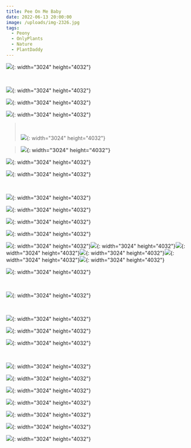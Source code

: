```yaml
---
title: Pee On Me Baby
date: 2022-06-13 20:00:00
image: /uploads/img-2326.jpg
tags:
  - Peony
  - OnlyPlants
  - Nature
  - PlantDaddy
---
```

![](/uploads/img-2325.jpg){: width="3024" height="4032"}

&nbsp;

![](/uploads/1.jpg){: width="3024" height="4032"}*&nbsp; &nbsp; &nbsp; &nbsp; &nbsp; &nbsp; &nbsp; &nbsp; &nbsp; &nbsp; &nbsp; &nbsp; &nbsp; &nbsp; &nbsp; &nbsp; &nbsp; &nbsp; &nbsp; &nbsp; &nbsp; &nbsp; &nbsp; &nbsp; &nbsp; &nbsp; &nbsp; &nbsp; &nbsp; &nbsp;*​​​​​​

![](/uploads/2.jpg){: width="3024" height="4032"}

![](/uploads/3.jpg){: width="3024" height="4032"}

> &nbsp;
>
>
> ![](/uploads/4.jpg){: width="3024" height="4032"}

> **![](/uploads/5.jpg){: width="3024" height="4032"}**

![](/uploads/6.jpg){: width="3024" height="4032"}

![](/uploads/7.jpg){: width="3024" height="4032"}

&nbsp;

![](/uploads/8-5.jpg){: width="3024" height="4032"}

![](/uploads/8.jpg){: width="3024" height="4032"}

![](/uploads/9.jpg){: width="3024" height="4032"}

![](/uploads/10.jpg){: width="3024" height="4032"}

![](/uploads/11.jpg){: width="3024" height="4032"}![](/uploads/12.jpg){: width="3024" height="4032"}![](/uploads/img-2322.jpg){: width="3024" height="4032"}![](/uploads/13.jpg){: width="3024" height="4032"}![](/uploads/img-2325.jpg){: width="3024" height="4032"}![](/uploads/img-2323.jpg){: width="3024" height="4032"}

![](/uploads/img-2326.jpg){: width="3024" height="4032"}

&nbsp;

![](/uploads/img-2327.jpg){: width="3024" height="4032"}

&nbsp;

![](/uploads/img-2328.jpg){: width="3024" height="4032"}

![](/uploads/img-2540.jpg){: width="3024" height="4032"}

![](/uploads/img-2541.jpg){: width="3024" height="4032"}

&nbsp;

![](/uploads/img-2542.jpg){: width="3024" height="4032"}

![](/uploads/img-2543.jpg){: width="3024" height="4032"}

![](/uploads/img-2640.jpg){: width="3024" height="4032"}

![](/uploads/img-2641.jpg){: width="3024" height="4032"}

![](/uploads/img-2642.jpg){: width="3024" height="4032"}

![](/uploads/img-2754.jpg){: width="3024" height="4032"}

![](/uploads/img-2755.jpg){: width="3024" height="4032"}

